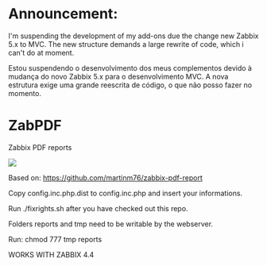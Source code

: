 # Announcement:

I'm suspending the development of my add-ons due the change new Zabbix 5.x to MVC. The new structure demands a large rewrite of code, which i can't do at moment.


Estou suspendendo o desenvolvimento dos meus complementos devido à mudança do novo Zabbix 5.x para o desenvolvimento MVC. A nova estrutura exige uma grande reescrita de código, o que não posso fazer no momento.


# ZabPDF

Zabbix PDF reports

![](https://repository-images.githubusercontent.com/191846814/edb21900-8ea9-11e9-9b64-14ff0840547e)

Based on: https://github.com/martinm76/zabbix-pdf-report

Copy config.inc.php.dist to config.inc.php and insert your informations.

Run ./fixrights.sh after you have checked out this repo. 

Folders reports and tmp need to be writable by the webserver. 

Run: chmod 777 tmp reports

WORKS WITH ZABBIX 4.4
